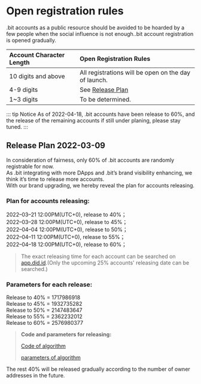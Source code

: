 # Open registration rules

.bit accounts as a public resource should be avoided to be hoarded by a few people when the social influence is not enough..bit account registration is opened gradually.

| Account Character Length | Open Registration Rules                              |
| :----------------------- |:-----------------------------------------------------|
| 10 digits and above      | All registrations will be open on the day of launch. |
| 4-9 digits               | See [Release Plan](#release-plan)                    |
| 1~3 digits               | To be determined.                                    |

::: tip Notice 
As of 2022-04-18, .bit accounts have been release to 60%, and the release of the remaining accounts if still under planing, please stay tuned. 
:::

## Release Plan 2022-03-09
In consideration of fairness, only 60% of .bit accounts are randomly registrable for now.  
As .bit integrating with more DApps and .bit’s brand visibility enhancing, we think it’s time to release more accounts.   
With our brand upgrading, we hereby reveal the plan for accounts releasing.

### Plan for accounts releasing:
2022–03–21 12:00PM(UTC+0), release to 40%；  
2022–03–28 12:00PM(UTC+0), release to 45%；  
2022–04–04 12:00PM(UTC+0), release to 50%；  
2022–04–11 12:00PM(UTC+0), release to 55%；  
2022–04–18 12:00PM(UTC+0), release to 60%；

> The exact releasing time for each account can be searched on [app.did.id](https://app.did.id).(Only the upcoming 25% accounts' releasing date can be searched.)

### Parameters for each release:
Release to 40% = 1717986918  
Release to 45% = 1932735282  
Release to 50% = 2147483647  
Release to 55% = 2362232012  
Release to 60% = 2576980377  

> **Code and parameters for releasing:**
>
> [Code of algorithm](https://github.com/dotbitHQ/das-contracts/blob/7717330047772f51855d79bd67b77dede34d0bf8/contracts/pre-account-cell-type/src/entry.rs#L597-L630)
> 
> [parameters of algorithm](https://github.com/dotbitHQ/das-contracts/blob/7717330047772f51855d79bd67b77dede34d0bf8/contracts/pre-account-cell-type/src/entry.rs#L607)

The rest 40% will be released gradually according to the number of owner addresses in the future.



